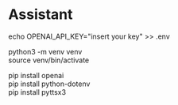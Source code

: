 # Assistant

echo OPENAI_API_KEY="insert your key" >> .env

python3 -m venv venv  
source venv/bin/activate  

pip install openai  
pip install python-dotenv  
pip install pyttsx3  
